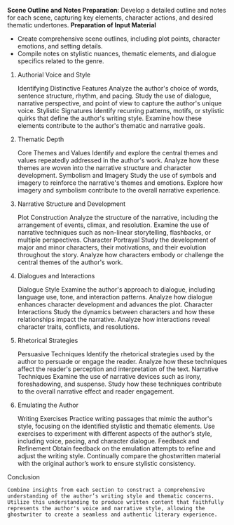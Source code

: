 

 **Scene Outline and Notes Preparation**: Develop a detailed outline and notes for each scene, capturing key elements, character actions, and desired thematic undertones.
 **Preparation of Input Material**
   - Create comprehensive scene outlines, including plot points, character emotions, and setting details.
   - Compile notes on stylistic nuances, thematic elements, and dialogue specifics related to the genre.


1. Authorial Voice and Style

    Identifying Distinctive Features
        Analyze the author's choice of words, sentence structure, rhythm, and pacing.
        Study the use of dialogue, narrative perspective, and point of view to capture the author's unique voice.
    Stylistic Signatures
        Identify recurring patterns, motifs, or stylistic quirks that define the author's writing style.
        Examine how these elements contribute to the author's thematic and narrative goals.

2. Thematic Depth

    Core Themes and Values
        Identify and explore the central themes and values repeatedly addressed in the author's work.
        Analyze how these themes are woven into the narrative structure and character development.
    Symbolism and Imagery
        Study the use of symbols and imagery to reinforce the narrative's themes and emotions.
        Explore how imagery and symbolism contribute to the overall narrative experience.

3. Narrative Structure and Development

    Plot Construction
        Analyze the structure of the narrative, including the arrangement of events, climax, and resolution.
        Examine the use of narrative techniques such as non-linear storytelling, flashbacks, or multiple perspectives.
    Character Portrayal
        Study the development of major and minor characters, their motivations, and their evolution throughout the story.
        Analyze how characters embody or challenge the central themes of the author's work.

4. Dialogues and Interactions

    Dialogue Style
        Examine the author's approach to dialogue, including language use, tone, and interaction patterns.
        Analyze how dialogue enhances character development and advances the plot.
    Character Interactions
        Study the dynamics between characters and how these relationships impact the narrative.
        Analyze how interactions reveal character traits, conflicts, and resolutions.

5. Rhetorical Strategies

    Persuasive Techniques
        Identify the rhetorical strategies used by the author to persuade or engage the reader.
        Analyze how these techniques affect the reader's perception and interpretation of the text.
    Narrative Techniques
        Examine the use of narrative devices such as irony, foreshadowing, and suspense.
        Study how these techniques contribute to the overall narrative effect and reader engagement.

6. Emulating the Author

    Writing Exercises
        Practice writing passages that mimic the author's style, focusing on the identified stylistic and thematic elements.
        Use exercises to experiment with different aspects of the author’s style, including voice, pacing, and character dialogue.
    Feedback and Refinement
        Obtain feedback on the emulation attempts to refine and adjust the writing style.
        Continually compare the ghostwritten material with the original author’s work to ensure stylistic consistency.

Conclusion

    Combine insights from each section to construct a comprehensive understanding of the author’s writing style and thematic concerns.
    Utilize this understanding to produce written content that faithfully represents the author's voice and narrative style, allowing the ghostwriter to create a seamless and authentic literary experience.